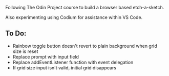 Following The Odin Project course to build a browser based etch-a-sketch.

Also experimenting using Codium for assistance within VS Code.

## To Do:

- Rainbow toggle button doesn't revert to plain background when grid size is reset
- Replace prompt with input field
- Replace addEventListener function with event delegation
- ~~If grid size input isn't valid, initial grid disappears~~
